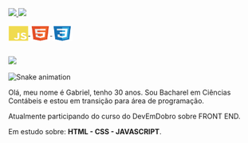  <div>
  <a href="https://github.com/Gabriel-Vieira-Og">
  <img height="180em" src="https://github-readme-stats.vercel.app/api?username=Gabriel-Vieira-Og&show_icons=true&theme=tokyonight&include_all_commits=true&count_private=true"/>
  <img height="180em" src="https://github-readme-stats.vercel.app/api/top-langs/?username=Gabriel-Vieira-Og&layout=compact&langs_count=6&theme=tokyonight"/>
</div>
<div style="display: inline_block"><br>
  <img align="center" alt="Js" height="30" width="40" src="https://raw.githubusercontent.com/devicons/devicon/master/icons/javascript/javascript-plain.svg">
  <img align="center" alt="HTML" height="30" width="40" src="https://raw.githubusercontent.com/devicons/devicon/master/icons/html5/html5-original.svg">
  <img align="center" alt="CSS" height="30" width="40" src="https://raw.githubusercontent.com/devicons/devicon/master/icons/css3/css3-original.svg">
</div>
 
 <br>
 
  
 
<div> 
  
  <a href="https://www.linkedin.com/in/gabriel-vieira-ogioni-255525105/" target="_blank"><img src="https://img.shields.io/badge/-LinkedIn-%230077B5?style=for-the-badge&logo=linkedin&logoColor=white" target="_blank"></a> 
 
  ![Snake animation](https://github.com/devemdobro/devemdobro/blob/output/github-contribution-grid-snake.svg)

</div>

 <p> Olá, meu nome é Gabriel, tenho 30 anos. Sou Bacharel em Ciências Contábeis e estou em transição para área de programação.</p>
 <p> Atualmente participando do curso do DevEmDobro sobre FRONT END.</p>
 <p> Em estudo sobre: <strong>HTML - CSS - JAVASCRIPT</strong>. 
